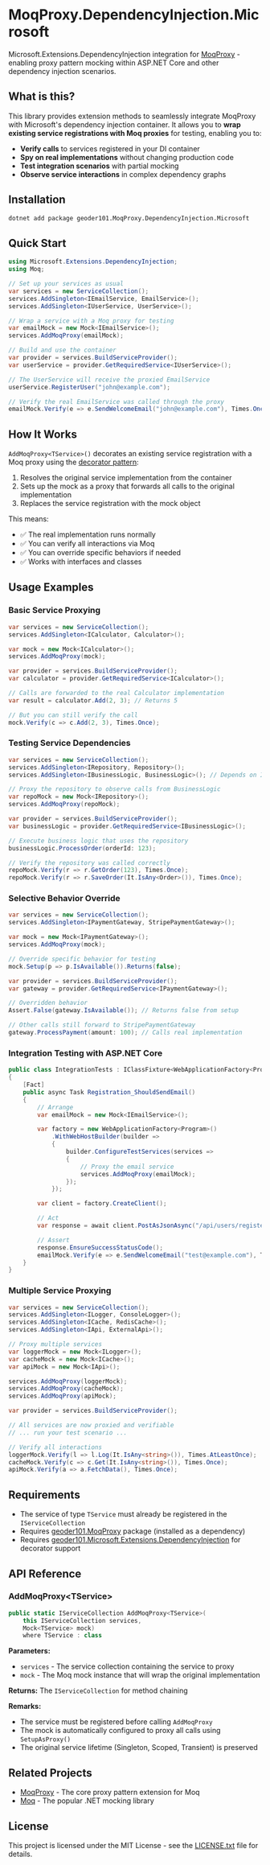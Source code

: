# MoqProxy.DependencyInjection.Microsoft

Microsoft.Extensions.DependencyInjection integration for [MoqProxy](https://github.com/geoder101/MoqProxy) - enabling proxy pattern mocking within ASP.NET Core and other dependency injection scenarios.

## What is this?

This library provides extension methods to seamlessly integrate MoqProxy with Microsoft's dependency injection container. It allows you to **wrap existing service registrations with Moq proxies** for testing, enabling you to:

- **Verify calls** to services registered in your DI container
- **Spy on real implementations** without changing production code
- **Test integration scenarios** with partial mocking
- **Observe service interactions** in complex dependency graphs

## Installation

```bash
dotnet add package geoder101.MoqProxy.DependencyInjection.Microsoft
```

## Quick Start

```csharp
using Microsoft.Extensions.DependencyInjection;
using Moq;

// Set up your services as usual
var services = new ServiceCollection();
services.AddSingleton<IEmailService, EmailService>();
services.AddSingleton<IUserService, UserService>();

// Wrap a service with a Moq proxy for testing
var emailMock = new Mock<IEmailService>();
services.AddMoqProxy(emailMock);

// Build and use the container
var provider = services.BuildServiceProvider();
var userService = provider.GetRequiredService<IUserService>();

// The UserService will receive the proxied EmailService
userService.RegisterUser("john@example.com");

// Verify the real EmailService was called through the proxy
emailMock.Verify(e => e.SendWelcomeEmail("john@example.com"), Times.Once);
```

## How It Works

`AddMoqProxy<TService>()` decorates an existing service registration with a Moq proxy using the [decorator pattern](https://en.wikipedia.org/wiki/Decorator_pattern):

1. Resolves the original service implementation from the container
2. Sets up the mock as a proxy that forwards all calls to the original implementation
3. Replaces the service registration with the mock object

This means:
- ✅ The real implementation runs normally
- ✅ You can verify all interactions via Moq
- ✅ You can override specific behaviors if needed
- ✅ Works with interfaces and classes

## Usage Examples

### Basic Service Proxying

```csharp
var services = new ServiceCollection();
services.AddSingleton<ICalculator, Calculator>();

var mock = new Mock<ICalculator>();
services.AddMoqProxy(mock);

var provider = services.BuildServiceProvider();
var calculator = provider.GetRequiredService<ICalculator>();

// Calls are forwarded to the real Calculator implementation
var result = calculator.Add(2, 3); // Returns 5

// But you can still verify the call
mock.Verify(c => c.Add(2, 3), Times.Once);
```

### Testing Service Dependencies

```csharp
var services = new ServiceCollection();
services.AddSingleton<IRepository, Repository>();
services.AddSingleton<IBusinessLogic, BusinessLogic>(); // Depends on IRepository

// Proxy the repository to observe calls from BusinessLogic
var repoMock = new Mock<IRepository>();
services.AddMoqProxy(repoMock);

var provider = services.BuildServiceProvider();
var businessLogic = provider.GetRequiredService<IBusinessLogic>();

// Execute business logic that uses the repository
businessLogic.ProcessOrder(orderId: 123);

// Verify the repository was called correctly
repoMock.Verify(r => r.GetOrder(123), Times.Once);
repoMock.Verify(r => r.SaveOrder(It.IsAny<Order>()), Times.Once);
```

### Selective Behavior Override

```csharp
var services = new ServiceCollection();
services.AddSingleton<IPaymentGateway, StripePaymentGateway>();

var mock = new Mock<IPaymentGateway>();
services.AddMoqProxy(mock);

// Override specific behavior for testing
mock.Setup(p => p.IsAvailable()).Returns(false);

var provider = services.BuildServiceProvider();
var gateway = provider.GetRequiredService<IPaymentGateway>();

// Overridden behavior
Assert.False(gateway.IsAvailable()); // Returns false from setup

// Other calls still forward to StripePaymentGateway
gateway.ProcessPayment(amount: 100); // Calls real implementation
```

### Integration Testing with ASP.NET Core

```csharp
public class IntegrationTests : IClassFixture<WebApplicationFactory<Program>>
{
    [Fact]
    public async Task Registration_ShouldSendEmail()
    {
        // Arrange
        var emailMock = new Mock<IEmailService>();

        var factory = new WebApplicationFactory<Program>()
            .WithWebHostBuilder(builder =>
            {
                builder.ConfigureTestServices(services =>
                {
                    // Proxy the email service
                    services.AddMoqProxy(emailMock);
                });
            });

        var client = factory.CreateClient();

        // Act
        var response = await client.PostAsJsonAsync("/api/users/register", new { Email = "test@example.com" });

        // Assert
        response.EnsureSuccessStatusCode();
        emailMock.Verify(e => e.SendWelcomeEmail("test@example.com"), Times.Once);
    }
}
```

### Multiple Service Proxying

```csharp
var services = new ServiceCollection();
services.AddSingleton<ILogger, ConsoleLogger>();
services.AddSingleton<ICache, RedisCache>();
services.AddSingleton<IApi, ExternalApi>();

// Proxy multiple services
var loggerMock = new Mock<ILogger>();
var cacheMock = new Mock<ICache>();
var apiMock = new Mock<IApi>();

services.AddMoqProxy(loggerMock);
services.AddMoqProxy(cacheMock);
services.AddMoqProxy(apiMock);

var provider = services.BuildServiceProvider();

// All services are now proxied and verifiable
// ... run your test scenario ...

// Verify all interactions
loggerMock.Verify(l => l.Log(It.IsAny<string>()), Times.AtLeastOnce);
cacheMock.Verify(c => c.Get(It.IsAny<string>()), Times.Once);
apiMock.Verify(a => a.FetchData(), Times.Once);
```

## Requirements

- The service of type `TService` must already be registered in the `IServiceCollection`
- Requires [geoder101.MoqProxy](https://www.nuget.org/packages/geoder101.MoqProxy/) package (installed as a dependency)
- Requires [geoder101.Microsoft.Extensions.DependencyInjection](https://www.nuget.org/packages/geoder101.Microsoft.Extensions.DependencyInjection/) for decorator support

## API Reference

### AddMoqProxy&lt;TService&gt;

```csharp
public static IServiceCollection AddMoqProxy<TService>(
    this IServiceCollection services,
    Mock<TService> mock)
    where TService : class
```

**Parameters:**
- `services` - The service collection containing the service to proxy
- `mock` - The Moq mock instance that will wrap the original implementation

**Returns:** The `IServiceCollection` for method chaining

**Remarks:**
- The service must be registered before calling `AddMoqProxy`
- The mock is automatically configured to proxy all calls using `SetupAsProxy()`
- The original service lifetime (Singleton, Scoped, Transient) is preserved

## Related Projects

- [MoqProxy](https://github.com/geoder101/MoqProxy) - The core proxy pattern extension for Moq
- [Moq](https://github.com/devlooped/moq) - The popular .NET mocking library

## License

This project is licensed under the MIT License - see the [LICENSE.txt](../../LICENSE.txt) file for details.
